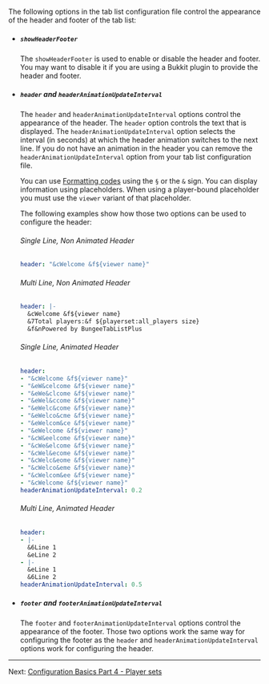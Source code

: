 
The following options in the tab list configuration file control the appearance of the header and footer of the tab list:

* ##### `showHeaderFooter`

    The `showHeaderFooter` is used to enable or disable the header and footer. You
     may want to disable it if you are using a Bukkit plugin to provide the header
     and footer.
     
* ##### `header` and `headerAnimationUpdateInterval`

    The `header` and `headerAnimationUpdateInterval` options control the appearance of the header.
    The `header` option controls the text that is displayed.
    The `headerAnimationUpdateInterval` option selects the interval (in seconds) at which the header animation switches to the next line.
    If you do not have an animation in the header you can remove the `headerAnimationUpdateInterval` option  from your tab list configuration file.
    
    You can use [Formatting codes](http://minecraft.gamepedia.com/Formatting_codes) using the `§` or the `&` sign.
    You can display information using placeholders.
    When using a player-bound placeholder you must use the `viewer` variant of  that placeholder.
    
    The following examples show how those two options can be used to configure the header:
    
    ###### Single Line, Non Animated Header
    ```yaml
    header: "&cWelcome &f${viewer name}"
    ```
    
    ###### Multi Line, Non Animated Header
    ```yaml
    header: |-
      &cWelcome &f${viewer name}
      &7Total players:&f ${playerset:all_players size}
      &f&nPowered by BungeeTabListPlus
    ```
    
    ###### Single Line, Animated Header
    ```yaml
    header:
    - "&cWelcome &f${viewer name}"
    - "&eW&celcome &f${viewer name}"
    - "&eWe&clcome &f${viewer name}"
    - "&eWel&ccome &f${viewer name}"
    - "&eWelc&come &f${viewer name}"
    - "&eWelco&cme &f${viewer name}"
    - "&eWelcom&ce &f${viewer name}"
    - "&eWelcome &f${viewer name}"
    - "&cW&eelcome &f${viewer name}"
    - "&cWe&elcome &f${viewer name}"
    - "&cWel&ecome &f${viewer name}"
    - "&cWelc&eome &f${viewer name}"
    - "&cWelco&eme &f${viewer name}"
    - "&cWelcom&ee &f${viewer name}"
    - "&cWelcome &f${viewer name}"
    headerAnimationUpdateInterval: 0.2
    ```
    
    ###### Multi Line, Animated Header
    ```yaml
    header:
    - |-
      &6Line 1
      &eLine 2
    - |-
      &eLine 1
      &6Line 2
    headerAnimationUpdateInterval: 0.5
    ```

* ##### `footer` and `footerAnimationUpdateInterval`

    The `footer` and `footerAnimationUpdateInterval` options control the appearance of the footer.
    Those two options work the same way for configuring the footer as the `header` and `headerAnimationUpdateInterval` options work for configuring the header.

--------------------------------------------------------------------------------

Next: [Configuration Basics Part 4 - Player sets](Configuration-Basics-Part-4---Player-sets)